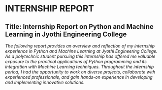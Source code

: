 # **INTERNSHIP REPORT**

## **Title: Internship Report on Python and Machine Learning in Jyothi Engineering College**

*The following report provides an overview and reflection of my internship experience in Python and Machine Learning at Jyothi Engineering College.*
*As a polytechnic student pursuing  this internship has offered me valuable exposure to the practical applications of Python programming and its integration with Machine Learning techniques.*
*Throughout the internship period, I had the opportunity to work on diverse projects, collaborate with experienced professionals, and gain hands-on experience in developing and implementing innovative solutions.*
